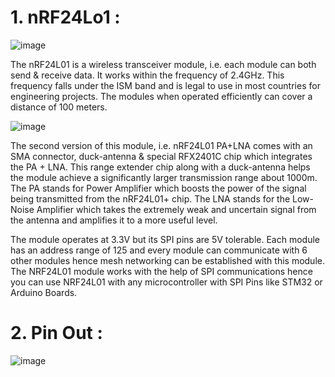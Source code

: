 # 1. nRF24Lo1 :

![image](https://github.com/TepmarotdanielZ/nRF24L01/assets/139426571/cf88f439-4ad9-4b20-a680-f3a3c2186276)

The nRF24L01 is a wireless transceiver module, i.e. each module can both send & receive data. It works within the frequency of 2.4GHz. This frequency falls under the ISM band and is legal to use in most countries for engineering projects. The modules when operated efficiently can cover a distance of 100 meters.

![image](https://github.com/TepmarotdanielZ/nRF24L01/assets/139426571/e6d5b25a-6853-44fc-a167-f4c527a6703b)

The second version of this module, i.e. nRF24L01 PA+LNA comes with an SMA connector, duck-antenna & special RFX2401C chip which integrates the PA + LNA. This range extender chip along with a duck-antenna helps the module achieve a significantly larger transmission range about 1000m. The PA stands for Power Amplifier which boosts the power of the signal being transmitted from the nRF24L01+ chip. The LNA stands for the Low-Noise Amplifier which takes the extremely weak and uncertain signal from the antenna and amplifies it to a more useful level.

The module operates at 3.3V but its SPI pins are 5V tolerable. Each module has an address range of 125 and every module can communicate with 6 other modules hence mesh networking can be established with this module. The NRF24L01 module works with the help of SPI communications hence you can use NRF24L01 with any microcontroller with SPI Pins like STM32 or Arduino Boards.

# 2. Pin Out :

![image](https://github.com/TepmarotdanielZ/nRF24L01/assets/139426571/6d7785fd-8063-4a61-8fd3-1dabee6f1d30)

